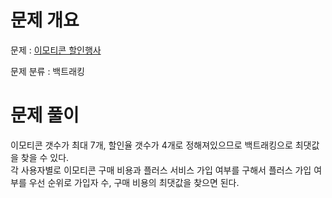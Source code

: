 # 문제 개요

문제 : [이모티콘 할인행사](https://school.programmers.co.kr/learn/courses/30/lessons/150368)

문제 분류 : 백트래킹

# 문제 풀이

이모티콘 갯수가 최대 7개, 할인율 갯수가 4개로 정해져있으므로 백트래킹으로 최댓값을 찾을 수 있다.  
각 사용자별로 이모티콘 구매 비용과 플러스 서비스 가입 여부를 구해서 플러스 가입 여부를 우선 순위로 가입자 수, 구매 비용의 최댓값을 찾으면 된다.
